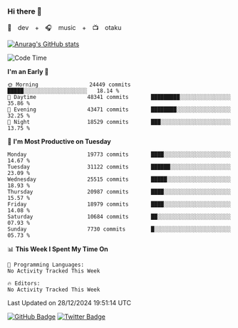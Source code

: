 ### Hi there 👋

🚀　dev　+　🎧　music　+　📺　otaku


[![Anurag's GitHub stats](https://github-readme-stats.vercel.app/api?username=koheitasaka&count_private=true&show_icons=true&theme=monokai)](https://github.com/koheitasaka/github-readme-stats)

<!--START_SECTION:waka-->
![Code Time](http://img.shields.io/badge/Code%20Time-1%2C161%20hrs%2023%20mins-blue)

**I'm an Early 🐤** 

```text
🌞 Morning                24449 commits       █████░░░░░░░░░░░░░░░░░░░░   18.14 % 
🌆 Daytime                48341 commits       █████████░░░░░░░░░░░░░░░░   35.86 % 
🌃 Evening                43471 commits       ████████░░░░░░░░░░░░░░░░░   32.25 % 
🌙 Night                  18529 commits       ███░░░░░░░░░░░░░░░░░░░░░░   13.75 % 
```
📅 **I'm Most Productive on Tuesday** 

```text
Monday                   19773 commits       ████░░░░░░░░░░░░░░░░░░░░░   14.67 % 
Tuesday                  31122 commits       ██████░░░░░░░░░░░░░░░░░░░   23.09 % 
Wednesday                25515 commits       █████░░░░░░░░░░░░░░░░░░░░   18.93 % 
Thursday                 20987 commits       ████░░░░░░░░░░░░░░░░░░░░░   15.57 % 
Friday                   18979 commits       ████░░░░░░░░░░░░░░░░░░░░░   14.08 % 
Saturday                 10684 commits       ██░░░░░░░░░░░░░░░░░░░░░░░   07.93 % 
Sunday                   7730 commits        █░░░░░░░░░░░░░░░░░░░░░░░░   05.73 % 
```


📊 **This Week I Spent My Time On** 

```text
💬 Programming Languages: 
No Activity Tracked This Week

🔥 Editors: 
No Activity Tracked This Week
```


 Last Updated on 28/12/2024 19:51:14 UTC
<!--END_SECTION:waka-->

[![GitHub Badge](https://img.shields.io/badge/GitHub-100000?style=for-the-badge&logo=github&logoColor=white)](https://github.com/koheitasaka)
[![Twitter Badge](https://img.shields.io/badge/Twitter-1DA1F2?style=for-the-badge&logo=twitter&logoColor=white)](https://twitter.com/sleep_asleep_)
